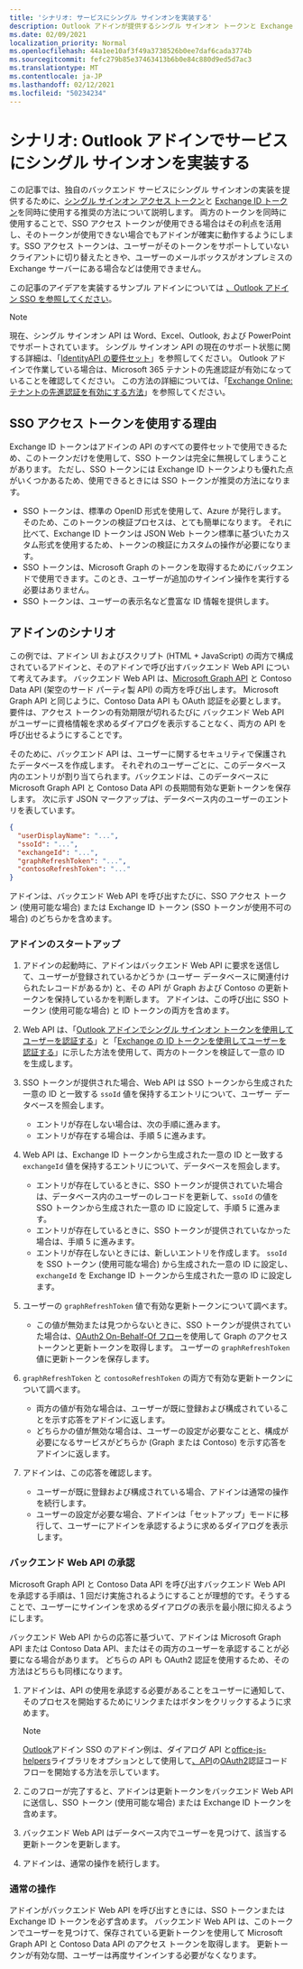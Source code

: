 ```yaml
---
title: 'シナリオ: サービスにシングル サインオンを実装する'
description: Outlook アドインが提供するシングル サインオン トークンと Exchange ID トークンを使用して、サービスに SSO を実装する方法について説明します。
ms.date: 02/09/2021
localization_priority: Normal
ms.openlocfilehash: 44a1ee10af3f49a3738526b0ee7daf6cada3774b
ms.sourcegitcommit: fefc279b85e37463413b6b0e84c880d9ed5d7ac3
ms.translationtype: MT
ms.contentlocale: ja-JP
ms.lasthandoff: 02/12/2021
ms.locfileid: "50234234"
---
```

# <a name="scenario-implement-single-sign-on-to-your-service-in-an-outlook-add-in"></a>シナリオ: Outlook アドインでサービスにシングル サインオンを実装する

この記事では、独自のバックエンド サービスにシングル サインオンの実装を提供するために、[シングル サインオン アクセス トークン](authenticate-a-user-with-an-sso-token.md)と [Exchange ID トークン](authenticate-a-user-with-an-identity-token.md)を同時に使用する推奨の方法について説明します。 両方のトークンを同時に使用することで、SSO アクセス トークンが使用できる場合はその利点を活用し、そのトークンが使用できない場合でもアドインが確実に動作するようにします。SSO アクセス トークンは、ユーザーがそのトークンをサポートしていないクライアントに切り替えたときや、ユーザーのメールボックスがオンプレミスの Exchange サーバーにある場合などは使用できません。

この記事のアイデアを実装するサンプル アドインについては [、Outlook アドイン SSO を参照してください](https://github.com/OfficeDev/Outlook-Add-in-SSO)。


> [!NOTE]
> 現在、シングル サインオン API は Word、Excel、Outlook, および PowerPoint でサポートされています。 シングル サインオン API の現在のサポート状態に関する詳細は、「[IdentityAPI の要件セット](../reference/requirement-sets/identity-api-requirement-sets.md)」を参照してください。
> Outlook アドインで作業している場合は、Microsoft 365 テナントの先進認証が有効になっていることを確認してください。 この方法の詳細については、「[Exchange Online: テナントの先進認証を有効にする方法](https://social.technet.microsoft.com/wiki/contents/articles/32711.exchange-online-how-to-enable-your-tenant-for-modern-authentication.aspx)」を参照してください。


## <a name="why-use-the-sso-access-token"></a>SSO アクセス トークンを使用する理由

Exchange ID トークンはアドインの API のすべての要件セットで使用できるため、このトークンだけを使用して、SSO トークンは完全に無視してしまうことがあります。 ただし、SSO トークンには Exchange ID トークンよりも優れた点がいくつかあるため、使用できるときには SSO トークンが推奨の方法になります。

- SSO トークンは、標準の OpenID 形式を使用して、Azure が発行します。 そのため、このトークンの検証プロセスは、とても簡単になります。 それに比べて、Exchange ID トークンは JSON Web トークン標準に基づいたカスタム形式を使用するため、トークンの検証にカスタムの操作が必要になります。
- SSO トークンは、Microsoft Graph のトークンを取得するためにバックエンドで使用できます。このとき、ユーザーが追加のサインイン操作を実行する必要はありません。
- SSO トークンは、ユーザーの表示名など豊富な ID 情報を提供します。

## <a name="add-in-scenario"></a>アドインのシナリオ

この例では、アドイン UI およびスクリプト (HTML + JavaScript) の両方で構成されているアドインと、そのアドインで呼び出すバックエンド Web API について考えてみます。 バックエンド Web API は、[Microsoft Graph API](/graph/overview) と Contoso Data API (架空のサード パーティ製 API) の両方を呼び出します。 Microsoft Graph API と同じように、Contoso Data API も OAuth 認証を必要とします。 要件は、アクセス トークンの有効期限が切れるたびに バックエンド Web API がユーザーに資格情報を求めるダイアログを表示することなく、両方の API を呼び出せるようにすることです。

そのために、バックエンド API は、ユーザーに関するセキュリティで保護されたデータベースを作成します。 それぞれのユーザーごとに、このデータベース内のエントリが割り当てられます。バックエンドは、このデータベースに Microsoft Graph API と Contoso Data API の長期間有効な更新トークンを保存します。 次に示す JSON マークアップは、データベース内のユーザーのエントリを表しています。

```JSON
{
  "userDisplayName": "...",
  "ssoId": "...",
  "exchangeId": "...",
  "graphRefreshToken": "...",
  "contosoRefreshToken": "..."
}
```

アドインは、バックエンド Web API を呼び出すたびに、SSO アクセス トークン (使用可能な場合) または Exchange ID トークン (SSO トークンが使用不可の場合) のどちらかを含めます。

### <a name="add-in-startup"></a>アドインのスタートアップ

1. アドインの起動時に、アドインはバックエンド Web API に要求を送信して、ユーザーが登録されているかどうか (ユーザー データベースに関連付けられたレコードがあるか) と、その API が Graph および Contoso の更新トークンを保持しているかを判断します。 アドインは、この呼び出に SSO トークン (使用可能な場合) と ID トークンの両方を含めます。

1. Web API は、「[Outlook アドインでシングル サインオン トークンを使用してユーザーを認証する](authenticate-a-user-with-an-sso-token.md)」と「[Exchange の ID トークンを使用してユーザーを認証する](authenticate-a-user-with-an-identity-token.md)」に示した方法を使用して、両方のトークンを検証して一意の ID を生成します。

1. SSO トークンが提供された場合、Web API は SSO トークンから生成された一意の ID と一致する `ssoId` 値を保持するエントリについて、ユーザー データベースを照会します。
   - エントリが存在しない場合は、次の手順に進みます。
   - エントリが存在する場合は、手順 5 に進みます。

1. Web API は、Exchange ID トークンから生成された一意の ID と一致する `exchangeId` 値を保持するエントリについて、データベースを照会します。
   - エントリが存在しているときに、SSO トークンが提供されていた場合は、データベース内のユーザーのレコードを更新して、`ssoId` の値を SSO トークンから生成された一意の ID に設定して、手順 5 に進みます。
   - エントリが存在しているときに、SSO トークンが提供されていなかった場合は、手順 5 に進みます。
   - エントリが存在しないときには、新しいエントリを作成します。 `ssoId` を SSO トークン (使用可能な場合) から生成された一意の ID に設定し、`exchangeId` を Exchange ID トークンから生成された一意の ID に設定します。

1. ユーザーの `graphRefreshToken` 値で有効な更新トークンについて調べます。
   - この値が無効または見つからないときに、SSO トークンが提供されていた場合は、[OAuth2 On-Behalf-Of フロー](/azure/active-directory/develop/active-directory-v2-protocols-oauth-on-behalf-of)を使用して Graph のアクセス トークンと更新トークンを取得します。 ユーザーの `graphRefreshToken` 値に更新トークンを保存します。

1. `graphRefreshToken` と `contosoRefreshToken` の両方で有効な更新トークンについて調べます。
   - 両方の値が有効な場合は、ユーザーが既に登録および構成されていることを示す応答をアドインに返します。
   - どちらかの値が無効な場合は、ユーザーの設定が必要なことと、構成が必要になるサービスがどちらか (Graph または Contoso) を示す応答をアドインに返します。

1. アドインは、この応答を確認します。
   - ユーザーが既に登録および構成されている場合、アドインは通常の操作を続行します。
   - ユーザーの設定が必要な場合、アドインは「セットアップ」モードに移行して、ユーザーにアドインを承認するように求めるダイアログを表示します。

### <a name="authorize-the-backend-web-api"></a>バックエンド Web API の承認

Microsoft Graph API と Contoso Data API を呼び出すバックエンド Web API を承認する手順は、1 回だけ実施されるようにすることが理想的です。そうすることで、ユーザーにサインインを求めるダイアログの表示を最小限に抑えるようにします。

バックエンド Web API からの応答に基づいて、アドインは Microsoft Graph API または Contoso Data API、またはその両方のユーザーを承認することが必要になる場合があります。 どちらの API も OAuth2 認証を使用するため、その方法はどちらも同様になります。

1. アドインは、API の使用を承認する必要があることをユーザーに通知して、そのプロセスを開始するためにリンクまたはボタンをクリックするように求めます。

    > [!NOTE]
    > [Outlook](https://github.com/OfficeDev/Outlook-Add-in-SSO)アドイン SSO のアドイン例は、ダイアログ API と[office-js-helpers](https://github.com/OfficeDev/office-js-helpers)ライブラリをオプションとして使用して[、API](/javascript/api/office/office.ui#displaydialogasync-startaddress--options--callback-)の[OAuth2](/azure/active-directory/develop/active-directory-protocols-oauth-code)認証コード フローを開始する方法を示しています。

1. このフローが完了すると、アドインは更新トークンをバックエンド Web API に送信し、SSO トークン (使用可能な場合) または Exchange ID トークンを含めます。

1. バックエンド Web API はデータベース内でユーザーを見つけて、該当する更新トークンを更新します。

1. アドインは、通常の操作を続行します。

### <a name="normal-operation"></a>通常の操作

アドインがバックエンド Web API を呼び出すときには、SSO トークンまたは Exchange ID トークンを必ず含めます。 バックエンド Web API は、このトークンでユーザーを見つけて、保存されている更新トークンを使用して Microsoft Graph API と Contoso Data API のアクセス トークンを取得します。 更新トークンが有効な間、ユーザーは再度サインインする必要がなくなります。
